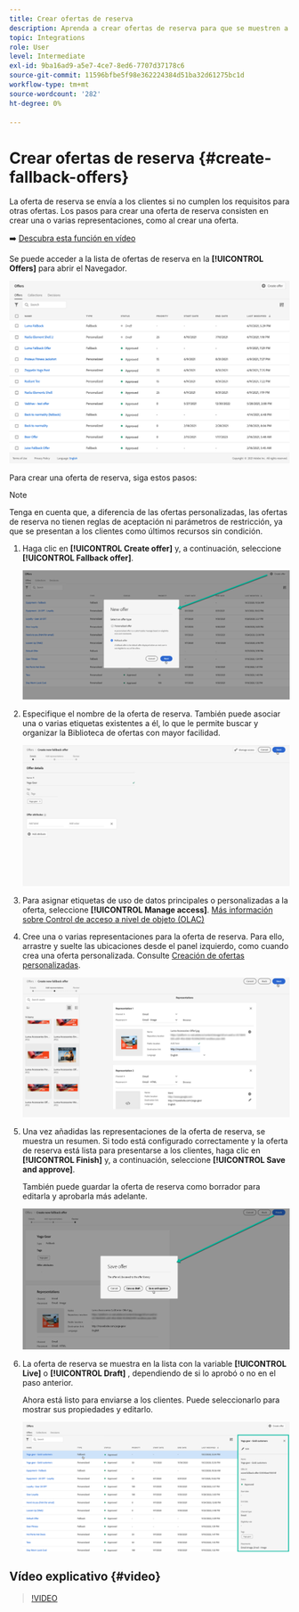 ```yaml
---
title: Crear ofertas de reserva
description: Aprenda a crear ofertas de reserva para que se muestren a los clientes que no cumplen los requisitos para ninguna oferta
topic: Integrations
role: User
level: Intermediate
exl-id: 9ba16ad9-a5e7-4ce7-8ed6-7707d37178c6
source-git-commit: 11596bfbe5f98e362224384d51ba32d61275bc1d
workflow-type: tm+mt
source-wordcount: '282'
ht-degree: 0%

---
```


# Crear ofertas de reserva {#create-fallback-offers}

La oferta de reserva se envía a los clientes si no cumplen los requisitos para otras ofertas. Los pasos para crear una oferta de reserva consisten en crear una o varias representaciones, como al crear una oferta.

➡️ [Descubra esta función en vídeo](#video)

Se puede acceder a la lista de ofertas de reserva en la **[!UICONTROL Offers]** para abrir el Navegador.

![](../assets/offers_list.png)

Para crear una oferta de reserva, siga estos pasos:

>[!NOTE]
>
>Tenga en cuenta que, a diferencia de las ofertas personalizadas, las ofertas de reserva no tienen reglas de aceptación ni parámetros de restricción, ya que se presentan a los clientes como últimos recursos sin condición.

1. Haga clic en **[!UICONTROL Create offer]** y, a continuación, seleccione **[!UICONTROL Fallback offer]**.

   ![](../assets/create_fallback.png)

1. Especifique el nombre de la oferta de reserva. También puede asociar una o varias etiquetas existentes a él, lo que le permite buscar y organizar la Biblioteca de ofertas con mayor facilidad.

   ![](../assets/fallback_details.png)

1. Para asignar etiquetas de uso de datos principales o personalizadas a la oferta, seleccione **[!UICONTROL Manage access]**. [Más información sobre Control de acceso a nivel de objeto (OLAC)](../../administration/object-based-access.md)

1. Cree una o varias representaciones para la oferta de reserva. Para ello, arrastre y suelte las ubicaciones desde el panel izquierdo, como cuando crea una oferta personalizada. Consulte [Creación de ofertas personalizadas](../offer-library/creating-personalized-offers.md).

   ![](../assets/fallback_content.png)

1. Una vez añadidas las representaciones de la oferta de reserva, se muestra un resumen. Si todo está configurado correctamente y la oferta de reserva está lista para presentarse a los clientes, haga clic en **[!UICONTROL Finish]** y, a continuación, seleccione **[!UICONTROL Save and approve]**.

   También puede guardar la oferta de reserva como borrador para editarla y aprobarla más adelante.

   ![](../assets/fallback_review.png)

1. La oferta de reserva se muestra en la lista con la variable **[!UICONTROL Live]** o **[!UICONTROL Draft]** , dependiendo de si lo aprobó o no en el paso anterior.

   Ahora está listo para enviarse a los clientes. Puede seleccionarlo para mostrar sus propiedades y editarlo. <!-- no suppression? -->

   ![](../assets/fallback_created.png)

## Vídeo explicativo {#video}

>[!VIDEO](https://video.tv.adobe.com/v/329383?quality=12)

